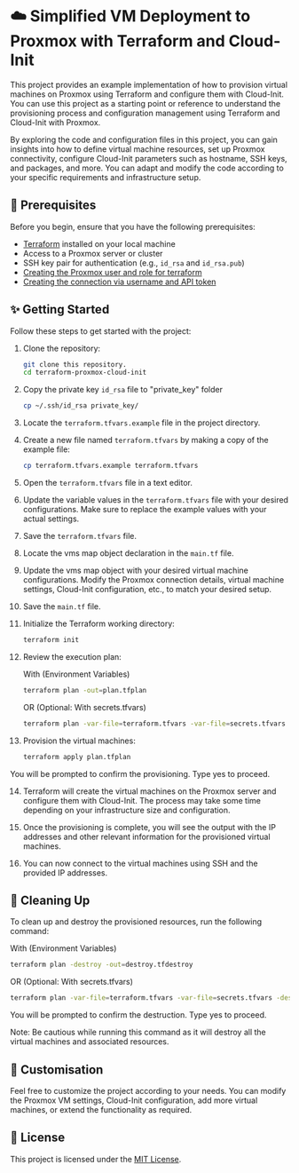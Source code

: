 # ☁️ Simplified VM Deployment to Proxmox with Terraform and Cloud-Init

This project provides an example implementation of how to provision virtual machines on Proxmox using Terraform and configure them with Cloud-Init. You can use this project as a starting point or reference to understand the provisioning process and configuration management using Terraform and Cloud-Init with Proxmox.

By exploring the code and configuration files in this project, you can gain insights into how to define virtual machine resources, set up Proxmox connectivity, configure Cloud-Init parameters such as hostname, SSH keys, and packages, and more. You can adapt and modify the code according to your specific requirements and infrastructure setup.

## 🔧 Prerequisites

Before you begin, ensure that you have the following prerequisites:

- [Terraform](https://www.terraform.io/downloads.html) installed on your local machine
- Access to a Proxmox server or cluster
- SSH key pair for authentication (e.g., `id_rsa` and `id_rsa.pub`)
- [Creating the Proxmox user and role for terraform](https://registry.terraform.io/providers/Telmate/proxmox/latest/docs#creating-the-proxmox-user-and-role-for-terraform)
- [Creating the connection via username and API token](https://registry.terraform.io/providers/Telmate/proxmox/latest/docs#creating-the-connection-via-username-and-api-token)

## ✨ Getting Started

Follow these steps to get started with the project:

1. Clone the repository:

   ```bash
   git clone this repository.
   cd terraform-proxmox-cloud-init
   ```

2. Copy the private key `id_rsa` file to "private_key" folder

   ```bash
   cp ~/.ssh/id_rsa private_key/
   ```

3. Locate the `terraform.tfvars.example` file in the project directory.

4. Create a new file named `terraform.tfvars` by making a copy of the example file:

   ```bash
   cp terraform.tfvars.example terraform.tfvars
   ```

5. Open the `terraform.tfvars` file in a text editor.

6. Update the variable values in the `terraform.tfvars` file with your desired configurations. Make sure to replace the example values with your actual settings.

7. Save the `terraform.tfvars` file.

8.  Locate the vms map object declaration in the `main.tf` file.

9. Update the vms map object with your desired virtual machine configurations. Modify the Proxmox connection details, virtual machine settings, Cloud-Init configuration, etc., to match your desired setup.

10. Save the `main.tf` file.

11. Initialize the Terraform working directory:

      ```bash
      terraform init
      ```

12. Review the execution plan:

      With (Environment Variables)
      
      ```bash
      terraform plan -out=plan.tfplan
      ```

      OR (Optional: With secrets.tfvars)

      ```bash
      terraform plan -var-file=terraform.tfvars -var-file=secrets.tfvars -out=plan.tfplan
      ```


13. Provision the virtual machines:

      ```bash
      terraform apply plan.tfplan
      ```

You will be prompted to confirm the provisioning. Type yes to proceed.

14. Terraform will create the virtual machines on the Proxmox server and configure them with Cloud-Init. The process may take some time depending on your infrastructure size and configuration.

15. Once the provisioning is complete, you will see the output with the IP addresses and other relevant information for the provisioned virtual machines.

16. You can now connect to the virtual machines using SSH and the provided IP addresses.

## 🧹 Cleaning Up

To clean up and destroy the provisioned resources, run the following command:

   With (Environment Variables)

   ```bash
   terraform plan -destroy -out=destroy.tfdestroy
   ```

   OR (Optional: With secrets.tfvars)

   ```bash
   terraform plan -var-file=terraform.tfvars -var-file=secrets.tfvars -destroy -out=destroy.tfdestroy
   ```

You will be prompted to confirm the destruction. Type yes to proceed.

Note: Be cautious while running this command as it will destroy all the virtual machines and associated resources.

## 🎨 Customisation

Feel free to customize the project according to your needs. You can modify the Proxmox VM settings, Cloud-Init configuration, add more virtual machines, or extend the functionality as required.

## 📜 License

This project is licensed under the [MIT License](https://opensource.org/licenses/MIT).
